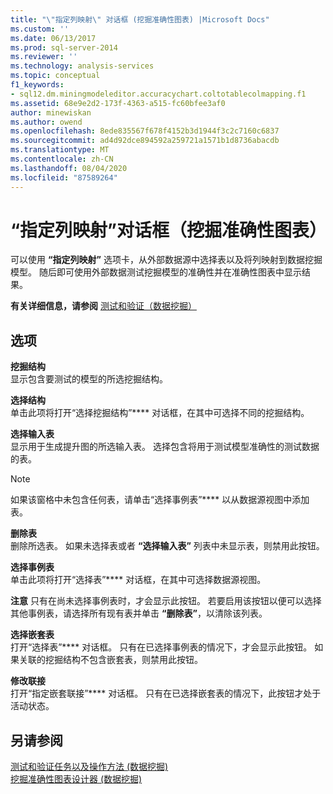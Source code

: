```yaml
---
title: "\"指定列映射\" 对话框 (挖掘准确性图表) |Microsoft Docs"
ms.custom: ''
ms.date: 06/13/2017
ms.prod: sql-server-2014
ms.reviewer: ''
ms.technology: analysis-services
ms.topic: conceptual
f1_keywords:
- sql12.dm.miningmodeleditor.accuracychart.coltotablecolmapping.f1
ms.assetid: 68e9e2d2-173f-4363-a515-fc60bfee3af0
author: minewiskan
ms.author: owend
ms.openlocfilehash: 8ede835567f678f4152b3d1944f3c2c7160c6837
ms.sourcegitcommit: ad4d92dce894592a259721a1571b1d8736abacdb
ms.translationtype: MT
ms.contentlocale: zh-CN
ms.lasthandoff: 08/04/2020
ms.locfileid: "87589264"
---
```

# <a name="specify-column-mapping-dialog-box-mining-accuracy-chart"></a>“指定列映射”对话框（挖掘准确性图表）
  可以使用 **“指定列映射”** 选项卡，从外部数据源中选择表以及将列映射到数据挖掘模型。 随后即可使用外部数据测试挖掘模型的准确性并在准确性图表中显示结果。  
  
 **有关详细信息，请参阅** [测试和验证（数据挖掘）](data-mining/testing-and-validation-data-mining.md)  
  
## <a name="options"></a>选项  
 **挖掘结构**  
 显示包含要测试的模型的所选挖掘结构。  
  
 **选择结构**  
 单击此项将打开“选择挖掘结构”**** 对话框，在其中可选择不同的挖掘结构。  
  
 **选择输入表**  
 显示用于生成提升图的所选输入表。 选择包含将用于测试模型准确性的测试数据的表。  
  
> [!NOTE]  
>  如果该窗格中未包含任何表，请单击“选择事例表”**** 以从数据源视图中添加表。  
  
 **删除表**  
 删除所选表。 如果未选择表或者 **“选择输入表”** 列表中未显示表，则禁用此按钮。  
  
 **选择事例表**  
 单击此项将打开“选择表”**** 对话框，在其中可选择数据源视图。  
  
 **注意** 只有在尚未选择事例表时，才会显示此按钮。 若要启用该按钮以便可以选择其他事例表，请选择所有现有表并单击 **“删除表”**，以清除该列表。  
  
 **选择嵌套表**  
 打开“选择表”**** 对话框。 只有在已选择事例表的情况下，才会显示此按钮。 如果关联的挖掘结构不包含嵌套表，则禁用此按钮。  
  
 **修改联接**  
 打开“指定嵌套联接”**** 对话框。 只有在已选择嵌套表的情况下，此按钮才处于活动状态。  
  
## <a name="see-also"></a>另请参阅  
 [测试和验证任务以及操作方法 &#40;数据挖掘&#41;](data-mining/testing-and-validation-tasks-and-how-tos-data-mining.md)   
 [挖掘准确性图表设计器 &#40;数据挖掘&#41;](mining-accuracy-chart-designer-data-mining.md)  
  
  
